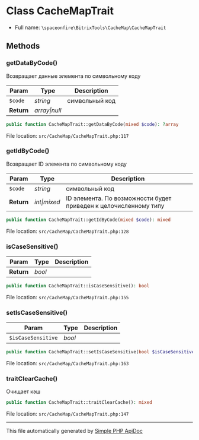# Class CacheMapTrait

-   Full name: `\spaceonfire\BitrixTools\CacheMap\CacheMapTrait`

## Methods

### getDataByCode()

Возвращает данные элемента по символьному коду

| Param      | Type              | Description    |
| ---------- | ----------------- | -------------- |
| `$code`    | _string_          | символьный код |
| **Return** | _array&#124;null_ |                |

```php
public function CacheMapTrait::getDataByCode(mixed $code): ?array
```

File location: `src/CacheMap/CacheMapTrait.php:117`

### getIdByCode()

Возвращает ID элемента по символьному коду

| Param      | Type             | Description                                                      |
| ---------- | ---------------- | ---------------------------------------------------------------- |
| `$code`    | _string_         | символьный код                                                   |
| **Return** | _int&#124;mixed_ | ID элемента. По возможности будет приведен к целочисленному типу |

```php
public function CacheMapTrait::getIdByCode(mixed $code): mixed
```

File location: `src/CacheMap/CacheMapTrait.php:128`

### isCaseSensitive()

| Param      | Type   | Description |
| ---------- | ------ | ----------- |
| **Return** | _bool_ |             |

```php
public function CacheMapTrait::isCaseSensitive(): bool
```

File location: `src/CacheMap/CacheMapTrait.php:155`

### setIsCaseSensitive()

| Param              | Type   | Description |
| ------------------ | ------ | ----------- |
| `$isCaseSensitive` | _bool_ |             |

```php
public function CacheMapTrait::setIsCaseSensitive(bool $isCaseSensitive): void
```

File location: `src/CacheMap/CacheMapTrait.php:163`

### traitClearCache()

Очищает кэш

```php
public function CacheMapTrait::traitClearCache(): mixed
```

File location: `src/CacheMap/CacheMapTrait.php:147`

---

This file automatically generated by [Simple PHP ApiDoc](https://github.com/spaceonfire/simple-php-apidoc)
